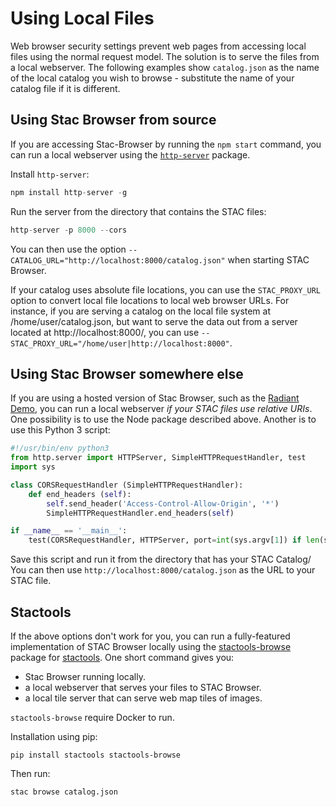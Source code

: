 # Using Local Files

Web browser security settings prevent web pages from accessing local files using the normal request model. The solution is to serve the files from a local webserver. The following examples show `catalog.json` as the name of the local catalog you wish to browse - substitute the name of your catalog file if it is different.

## Using Stac Browser from source

If you are accessing Stac-Browser by running the `npm start` command, you can run a local webserver using the [`http-server`](https://www.npmjs.com/package/http-server) package.

Install `http-server`:

```js
npm install http-server -g
```

Run the server from the directory that contains the STAC files:

```js
http-server -p 8000 --cors
```

You can then use the option `--CATALOG_URL="http://localhost:8000/catalog.json"` when starting STAC Browser.

If your catalog uses absolute file locations, you can use the `STAC_PROXY_URL` option to convert local file locations to local web browser URLs. For instance, if you are serving a catalog on the local file system at /home/user/catalog.json, but want to serve the data out from a server located at http://localhost:8000/, you can use `--STAC_PROXY_URL="/home/user|http://localhost:8000"`.

## Using Stac Browser somewhere else

If you are using a hosted version of Stac Browser, such as the [Radiant Demo](https://radiantearth.github.io/stac-browser/#/), you can run a local webserver *if your STAC files use relative URIs*. One possibility is to use the Node package described above. Another is to use this Python 3 script:

```python
#!/usr/bin/env python3
from http.server import HTTPServer, SimpleHTTPRequestHandler, test
import sys

class CORSRequestHandler (SimpleHTTPRequestHandler):
    def end_headers (self):
        self.send_header('Access-Control-Allow-Origin', '*')
        SimpleHTTPRequestHandler.end_headers(self)

if __name__ == '__main__':
    test(CORSRequestHandler, HTTPServer, port=int(sys.argv[1]) if len(sys.argv) > 1 else 8000)
```

Save this script and run it from the directory that has your STAC Catalog/ You can then use `http://localhost:8000/catalog.json` as the URL to your STAC file.

## Stactools

If the above options don't work for you, you can run a fully-featured implementation of STAC Browser locally using the [stactools-browse](https://github.com/stactools-packages/browse) package for [stactools](https://github.com/stac-utils/stactools). One short command gives you:

- Stac Browser running locally.
- a local webserver that serves your files to STAC Browser.
- a local tile server that can serve web map tiles of images. 

`stactools-browse` require Docker to run.

Installation using pip:

`pip install stactools stactools-browse`

Then run:

`stac browse catalog.json`
